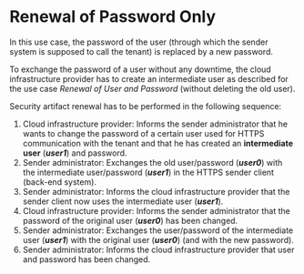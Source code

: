 <!-- loio84dabedd27d148c69b600427b105c7cd -->

# Renewal of Password Only

In this use case, the password of the user \(through which the sender system is supposed to call the tenant\) is replaced by a new password.

To exchange the password of a user without any downtime, the cloud infrastructure provider has to create an intermediate user as described for the use case *Renewal of User and Password* \(without deleting the old user\).

Security artifact renewal has to be performed in the following sequence:

1.  Cloud infrastructure provider: Informs the sender administrator that he wants to change the password of a certain user used for HTTPS communication with the tenant and that he has created an **intermediate user** \(***user1***\) and password.
2.  Sender administrator: Exchanges the old user/password \(***user0***\) with the intermediate user/password \(***user1***\) in the HTTPS sender client \(back-end system\).
3.  Sender administrator: Informs the cloud infrastructure provider that the sender client now uses the intermediate user \(***user1***\).
4.  Cloud infrastructure provider: Informs the sender administrator that the password of the original user \(***user0***\) has been changed.
5.  Sender administrator: Exchanges the user/password of the intermediate user \(***user1***\) with the original user \(***user0***\) \(and with the new password\).
6.  Sender administrator: Informs the cloud infrastructure provider that user and password has been changed.

